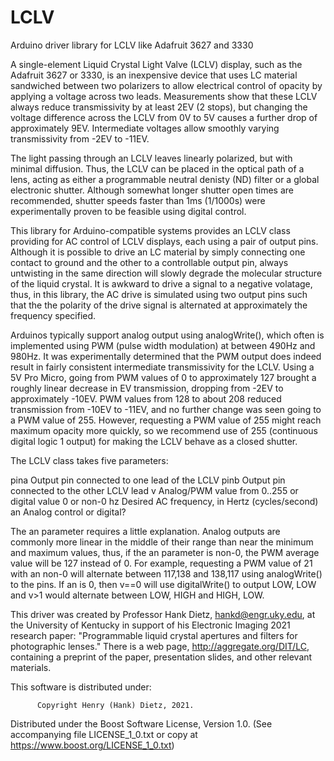 # LCLV
Arduino driver library for LCLV like Adafruit 3627 and 3330

A single-element Liquid Crystal Light Valve (LCLV) display, such
as the Adafruit 3627 or 3330, is an inexpensive device that uses
LC material sandwiched between two polarizers to allow
electrical control of opacity by applying a voltage across two
leads. Measurements show that these LCLV always reduce
transmissivity by at least 2EV (2 stops), but changing the
voltage difference across the LCLV from 0V to 5V causes a
further drop of approximately 9EV. Intermediate voltages allow
smoothly varying transmissivity from -2EV to -11EV.

The light passing through an LCLV leaves linearly polarized, but
with minimal diffusion.  Thus, the LCLV can be placed in the
optical path of a lens, acting as either a programmable neutral
denisty (ND) filter or a global electronic shutter. Although
somewhat longer shutter open times are recommended, shutter
speeds faster than 1ms (1/1000s) were experimentally proven to
be feasible using digital control.

This library for Arduino-compatible systems provides an LCLV
class providing for AC control of LCLV displays, each using a
pair of output pins.  Although it is possible to drive an LC
material by simply connecting one contact to ground and the
other to a controllable output pin, always untwisting in the
same direction will slowly degrade the molecular structure of
the liquid crystal. It is awkward to drive a signal to a
negative volatage, thus, in this library, the AC drive is
simulated using two output pins such that the the polarity of
the drive signal is alternated at approximately the frequency
specified.

Arduinos typically support analog output using analogWrite(),
which often is implemented using PWM (pulse width modulation) at
between 490Hz and 980Hz.  It was experimentally determined that
the PWM output does indeed result in fairly consistent
intermediate transmissivity for the LCLV. Using a 5V Pro Micro,
going from PWM values of 0 to approximately 127 brought a
roughly linear decrease in EV transmission, dropping from -2EV
to approximately -10EV. PWM values from 128 to about 208 reduced
transmission from -10EV to -11EV, and no further change was seen
going to a PWM value of 255. However, requesting a PWM value of
255 might reach maximum opacity more quickly, so we recommend
use of 255 (continuous digital logic 1 output) for making the
LCLV behave as a closed shutter.

The LCLV class takes five parameters:

pina	Output pin connected to one lead of the LCLV
pinb	Output pin connected to the other LCLV lead
v	Analog/PWM value from 0..255 or digital value 0 or non-0
hz	Desired AC frequency, in Hertz (cycles/second)
an	Analog control or digital?

The an parameter requires a little explanation. Analog outputs
are commonly more linear in the middle of their range than near
the minimum and maximum values, thus, if the an parameter is
non-0, the PWM average value will be 127 instead of 0. For
example, requesting a PWM value of 21 with an non-0 will
alternate between 117,138 and 138,117 using analogWrite() to the
pins. If an is 0, then v==0 will use digitalWrite() to output
LOW, LOW and v>1 would alternate between LOW, HIGH and HIGH, LOW.

This driver was created by Professor Hank Dietz,
hankd@engr.uky.edu, at the University of Kentucky in support of
his Electronic Imaging 2021 research paper: "Programmable liquid
crystal apertures and filters for photographic lenses." There is
a web page, http://aggregate.org/DIT/LC, containing a preprint
of the paper, presentation slides, and other relevant materials.

This software is distributed under:

          Copyright Henry (Hank) Dietz, 2021.
 Distributed under the Boost Software License, Version 1.0.
    (See accompanying file LICENSE_1_0.txt or copy at
          https://www.boost.org/LICENSE_1_0.txt)
